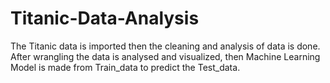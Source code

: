 # Titanic-Data-Analysis
The Titanic data is imported then the cleaning and analysis of data is done. After wrangling the data is analysed and visualized, then Machine Learning Model is made from Train_data to predict the Test_data.
